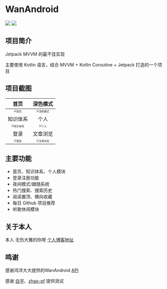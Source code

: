 # WanAndroid

![](https://img.shields.io/github/languages/top/wsdydeni/WanAndroid) ![](https://img.shields.io/github/license/wsdydeni/WanAndroid)

## 项目简介

Jetpack MVVM 的最不佳实现

主要使用 Kotlin 语言，结合 MVVM + Kotlin Coroutine + Jetpack 打造的一个项目

## 项目截图

|                             首页                             |                           深色模式                           |
| :----------------------------------------------------------: | :----------------------------------------------------------: |
| <img src="https://image.wsdydeni.top/images/2020/10/07/c4aef40fa900356d7b2bca30ac5cf235.png" alt="首页" style="zoom: 50%;" /> | <img src="https://image.wsdydeni.top/images/2020/10/07/a610b12f44722bfd12efdc90fcc21d37.png" alt="深色模式" style="zoom:50%;" /> |
|                           知识体系                           |                             个人                             |
| <img src="https://image.wsdydeni.top/images/2020/10/07/08da44423a983a5d952e192c34d48779.png" alt="知识体系" style="zoom:50%;" /> | <img src="https://image.wsdydeni.top/images/2020/10/07/268db7703a96956c1ef4284c157291a2.png" alt="个人" style="zoom:50%;" /> |
|                             登录                             |                           文章浏览                           |
| <img src="https://image.wsdydeni.top/images/2020/10/07/8ff7a8ad7b05153a22d2d8fb839cb9c9.png" alt="登录" style="zoom:50%;" /> | <img src="https://image.wsdydeni.top/images/2020/10/07/02d119002f9f168fcd34ad9497970d2b.png" alt="文章浏览" style="zoom:50%;" /> |

## 主要功能

* 首页、知识体系、个人模块
* 登录注册功能
* 夜间模式/跟随系统
* 热门搜索、搜索历史
* 阅读置顶、横向收藏
* 每日 Github 项目推荐
* 听歌休闲模块

## 关于本人

本人 无伤大雅的你呀 [个人博客地址](https://www.wsdydeni.top/)

## 鸣谢

感谢鸿洋大大提供的WanAndroid [API](https://www.wanandroid.com/blog/show/2) 

感谢 [白宇](https://github.com/by8023hxy)、[zhao-pf](https://github.com/zhao-pf) 提供测试
